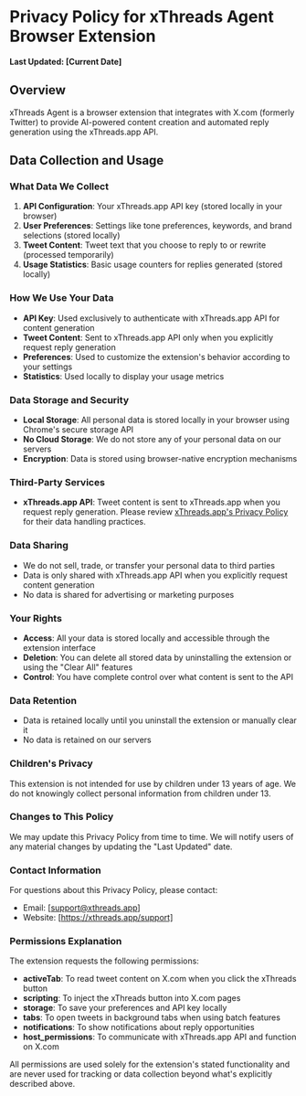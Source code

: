 # Privacy Policy for xThreads Agent Browser Extension

**Last Updated: [Current Date]**

## Overview
xThreads Agent is a browser extension that integrates with X.com (formerly Twitter) to provide AI-powered content creation and automated reply generation using the xThreads.app API.

## Data Collection and Usage

### What Data We Collect
1. **API Configuration**: Your xThreads.app API key (stored locally in your browser)
2. **User Preferences**: Settings like tone preferences, keywords, and brand selections (stored locally)
3. **Tweet Content**: Tweet text that you choose to reply to or rewrite (processed temporarily)
4. **Usage Statistics**: Basic usage counters for replies generated (stored locally)

### How We Use Your Data
- **API Key**: Used exclusively to authenticate with xThreads.app API for content generation
- **Tweet Content**: Sent to xThreads.app API only when you explicitly request reply generation
- **Preferences**: Used to customize the extension's behavior according to your settings
- **Statistics**: Used locally to display your usage metrics

### Data Storage and Security
- **Local Storage**: All personal data is stored locally in your browser using Chrome's secure storage API
- **No Cloud Storage**: We do not store any of your personal data on our servers
- **Encryption**: Data is stored using browser-native encryption mechanisms

### Third-Party Services
- **xThreads.app API**: Tweet content is sent to xThreads.app when you request reply generation. Please review [xThreads.app's Privacy Policy](https://xthreads.app/privacy) for their data handling practices.

### Data Sharing
- We do not sell, trade, or transfer your personal data to third parties
- Data is only shared with xThreads.app API when you explicitly request content generation
- No data is shared for advertising or marketing purposes

### Your Rights
- **Access**: All your data is stored locally and accessible through the extension interface
- **Deletion**: You can delete all stored data by uninstalling the extension or using the "Clear All" features
- **Control**: You have complete control over what content is sent to the API

### Data Retention
- Data is retained locally until you uninstall the extension or manually clear it
- No data is retained on our servers

### Children's Privacy
This extension is not intended for use by children under 13 years of age. We do not knowingly collect personal information from children under 13.

### Changes to This Policy
We may update this Privacy Policy from time to time. We will notify users of any material changes by updating the "Last Updated" date.

### Contact Information
For questions about this Privacy Policy, please contact:
- Email: [support@xthreads.app]
- Website: [https://xthreads.app/support]

### Permissions Explanation
The extension requests the following permissions:
- **activeTab**: To read tweet content on X.com when you click the xThreads button
- **scripting**: To inject the xThreads button into X.com pages
- **storage**: To save your preferences and API key locally
- **tabs**: To open tweets in background tabs when using batch features
- **notifications**: To show notifications about reply opportunities
- **host_permissions**: To communicate with xThreads.app API and function on X.com

All permissions are used solely for the extension's stated functionality and are never used for tracking or data collection beyond what's explicitly described above.